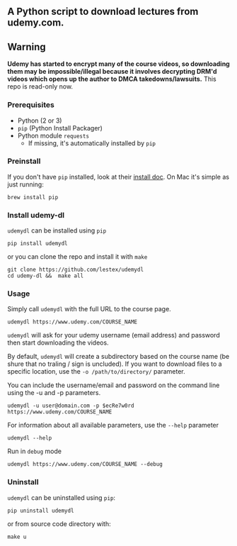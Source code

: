 ## A Python script to download lectures from udemy.com.

## Warning
**Udemy has started to encrypt many of the course videos, so downloading them may be impossible/illegal because it involves decrypting DRM'd videos which opens up the author to DMCA takedowns/lawsuits.**
This repo is read-only now.

### Prerequisites

* Python (2 or 3)
* `pip` (Python Install Packager)
* Python module `requests`
    * If missing, it's automatically installed by `pip`

### Preinstall
If you don't have `pip` installed, look at their [install doc](http://pip.readthedocs.org/en/latest/installing.html).
On Mac it's simple as just running:

    brew install pip

### Install udemy-dl

`udemydl` can be installed using `pip`

    pip install udemydl

or you can clone the repo and install it with `make`

    git clone https://github.com/lestex/udemydl
    cd udemy-dl &&  make all

### Usage

Simply call `udemydl` with the full URL to the course page.

    udemydl https://www.udemy.com/COURSE_NAME

`udemydl` will ask for your udemy username (email address) and password then start downloading the videos.

By default, `udemydl` will create a subdirectory based on the course name (be shure that no traling / sign is uncluded).  If you want to download files to a specific location, use the `-o /path/to/directory/` parameter.

You can include the username/email and password on the command line using the -u and -p parameters.

    udemydl -u user@domain.com -p $ecRe7w0rd https://www.udemy.com/COURSE_NAME

For information about all available parameters, use the `--help` parameter

    udemydl --help

Run in `debug` mode

    udemydl https://www.udemy.com/COURSE_NAME --debug 


### Uninstall

`udemydl` can be uninstalled using `pip`:

    pip uninstall udemydl

or from source code directory with:

    make u
